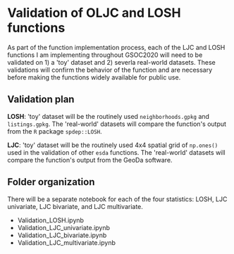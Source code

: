 # Validation of OLJC and LOSH functions

As part of the function implementation process, each of the LJC and LOSH functions I am implementing throughout GSOC2020 will need to be validated on 1) a 'toy' dataset and 2) severla real-world datasets. These validations will confirm the behavior of the function and are necessary before making the functions widely available for public use.

## Validation plan

**LOSH**: 'toy' dataset will be the routinely used `neighborhoods.gpkg` and `listings.gpkg`. The 'real-world' datasets will compare the function's output from the `R` package `spdep::LOSH`.

**LJC**: 'toy' dataset will be the routinely used 4x4 spatial grid of `np.ones()` used in the validation of other `esda` functions. The 'real-world' datasets will compare the function's output from the GeoDa software.

## Folder organization 

There will be a separate notebook for each of the four statistics: LOSH, LJC univariate, LJC bivariate, and LJC multivariate.

- Validation_LOSH.ipynb
- Validation_LJC_univariate.ipynb
- Validation_LJC_bivariate.ipynb
- Validation_LJC_multivariate.ipynb